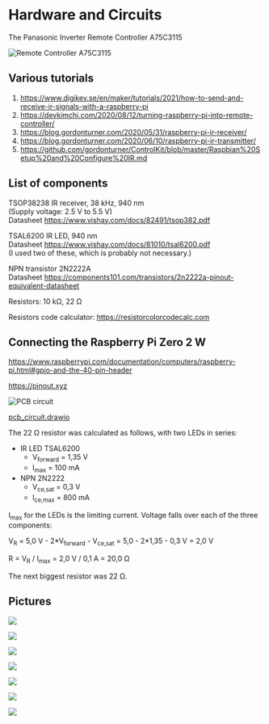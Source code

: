 # Hardware and Circuits

The Panasonic Inverter Remote Controller A75C3115

![Remote Controller A75C3115](Panasonic_IR_Controller_A75C3115.jpg)

## Various tutorials

1. https://www.digikey.se/en/maker/tutorials/2021/how-to-send-and-receive-ir-signals-with-a-raspberry-pi
2. https://devkimchi.com/2020/08/12/turning-raspberry-pi-into-remote-controller/
3. https://blog.gordonturner.com/2020/05/31/raspberry-pi-ir-receiver/
4. https://blog.gordonturner.com/2020/06/10/raspberry-pi-ir-transmitter/
5. https://github.com/gordonturner/ControlKit/blob/master/Raspbian%20Setup%20and%20Configure%20IR.md

## List of components

TSOP38238 IR receiver, 38 kHz, 940 nm<br>
(Supply voltage: 2.5 V to 5.5 V)<br>
Datasheet https://www.vishay.com/docs/82491/tsop382.pdf

TSAL6200 IR LED, 940 nm<br>
Datasheet https://www.vishay.com/docs/81010/tsal6200.pdf<br>
(I used two of these, which is probably not necessary.)

NPN transistor 2N2222A<br>
Datasheet  https://components101.com/transistors/2n2222a-pinout-equivalent-datasheet

Resistors: 10 kΩ, 22 Ω

Resistors code calculator: https://resistorcolorcodecalc.com

## Connecting the Raspberry Pi Zero 2 W

https://www.raspberrypi.com/documentation/computers/raspberry-pi.html#gpio-and-the-40-pin-header

https://pinout.xyz

![PCB circuit](./pcb_circuit.svg)

[pcb_circuit.drawio](./pcb_circuit.drawio)

The 22 Ω resistor was calculated as follows, with two LEDs in series:

* IR LED TSAL6200
  * V<sub>forward</sub> = 1,35 V
  * I<sub>max</sub> = 100 mA
* NPN 2N2222
  * V<sub>ce,sat</sub> = 0,3 V
  * I<sub>ce,max</sub> = 800 mA

I<sub>max</sub> for the LEDs is the limiting current. Voltage falls over each of the three components:

V<sub>R</sub> = 5,0 V - 2\*V<sub>forward</sub> - V<sub>ce,sat</sub> = 5,0 - 2\*1,35 - 0,3 V = 2,0 V

R = V<sub>R</sub> / I<sub>max</sub> = 2,0 V / 0,1 A = 20,0 Ω

The next biggest resistor was 22 Ω.

## Pictures

![](pizero_bottom.jpg)

![](pizero_top.jpg)

![](breadboard.jpg)

![](pizero_with_breadboard.jpg)

![](pcb1.jpg)

![](pcb2.jpg)

![](pizero_with_pcb.jpg)
